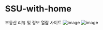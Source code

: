 # SSU-with-home
부동산 리뷰 및 정보 열람 사이트
![image](https://github.com/tae-uk-k/SSU-with-home/assets/110802129/046bdda0-727a-4845-bedd-a180f27b4f14)
![image](https://github.com/tae-uk-k/SSU-with-home/assets/110802129/dc31baec-01a1-4c44-8a42-92b52504a9da)

